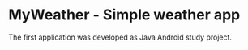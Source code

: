 # MyWeather - Simple weather app

The first application was developed as Java Android study project.
